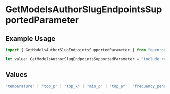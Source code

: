 # GetModelsAuthorSlugEndpointsSupportedParameter

## Example Usage

```typescript
import { GetModelsAuthorSlugEndpointsSupportedParameter } from "openrouter/models/operations";

let value: GetModelsAuthorSlugEndpointsSupportedParameter = "include_reasoning";
```

## Values

```typescript
"temperature" | "top_p" | "top_k" | "min_p" | "top_a" | "frequency_penalty" | "presence_penalty" | "repetition_penalty" | "max_tokens" | "logit_bias" | "logprobs" | "top_logprobs" | "seed" | "response_format" | "structured_outputs" | "stop" | "tools" | "tool_choice" | "parallel_tool_calls" | "include_reasoning" | "reasoning" | "web_search_options" | "verbosity"
```